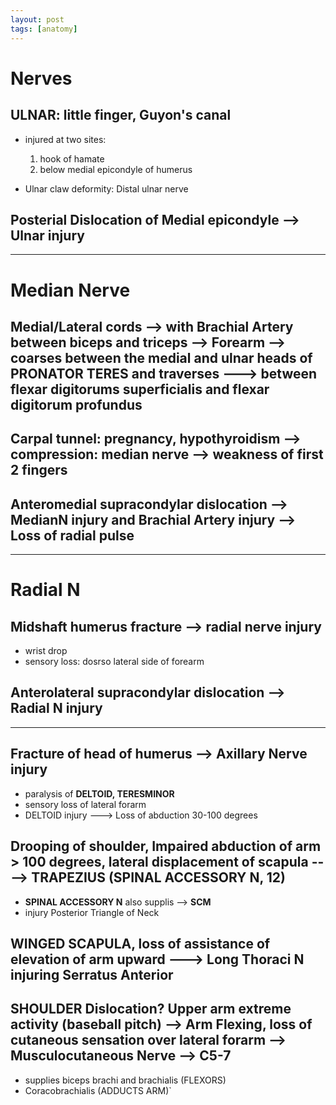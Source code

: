 ```yaml
---
layout: post
tags: [anatomy]
---
```



# Nerves

## ULNAR: little finger, Guyon's canal

- injured at two sites:
    1. hook of hamate
    2. below medial epicondyle of humerus

- Ulnar claw deformity: Distal ulnar nerve

## Posterial Dislocation of Medial epicondyle --> Ulnar injury 



---- 


# Median Nerve

## Medial/Lateral cords --> with Brachial Artery between biceps and triceps --> Forearm --> coarses between the medial and ulnar heads of PRONATOR TERES and traverses ---> between flexar digitorums superficialis and flexar digitorum profundus


## Carpal tunnel: pregnancy, hypothyroidism --> compression: median nerve --> weakness of first 2 fingers

## Anteromedial supracondylar dislocation --> MedianN injury and Brachial Artery injury --> Loss of radial pulse 

------

# Radial N

## Midshaft humerus fracture --> radial nerve injury

- wrist drop
- sensory loss: dosrso lateral side of forearm

## Anterolateral supracondylar dislocation --> Radial N injury


------


## Fracture of head of humerus --> __Axillary Nerve__ injury 

- paralysis of __DELTOID, TERESMINOR__ 
- sensory loss of lateral forarm 
- DELTOID injury ---> Loss of abduction 30-100 degrees

## Drooping of shoulder, Impaired abduction of arm > 100 degrees, lateral displacement of scapula ----> TRAPEZIUS (SPINAL ACCESSORY N, 12) 

- __SPINAL ACCESSORY N__ also supplis --> __SCM__ 
- injury Posterior Triangle of Neck

## WINGED SCAPULA, loss of assistance of elevation of arm upward ---> Long Thoraci N injuring Serratus Anterior


## SHOULDER Dislocation? Upper arm extreme activity (baseball pitch) --> Arm Flexing, loss of cutaneous sensation over lateral forarm --> Musculocutaneous Nerve --> C5-7

- supplies biceps brachi and brachialis (FLEXORS)
-  Coracobrachialis (ADDUCTS ARM)`
